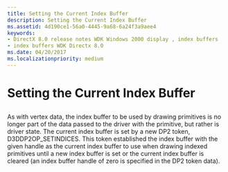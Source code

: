 ```yaml
---
title: Setting the Current Index Buffer
description: Setting the Current Index Buffer
ms.assetid: 4d190ce1-56a0-4445-9a68-6a24f3a9aee4
keywords:
- DirectX 8.0 release notes WDK Windows 2000 display , index buffers
- index buffers WDK Directx 8.0
ms.date: 04/20/2017
ms.localizationpriority: medium
---
```


# Setting the Current Index Buffer


## <span id="ddk_setting_the_current_index_buffer_gg"></span><span id="DDK_SETTING_THE_CURRENT_INDEX_BUFFER_GG"></span>


As with vertex data, the index buffer to be used by drawing primitives is no longer part of the data passed to the driver with the primitive, but rather is driver state. The current index buffer is set by a new DP2 token, D3DDP2OP\_SETINDICES. This token established the index buffer with the given handle as the current index buffer to use when drawing indexed primitives until a new index buffer is set or the current index buffer is cleared (an index buffer handle of zero is specified in the DP2 token data).

 

 





